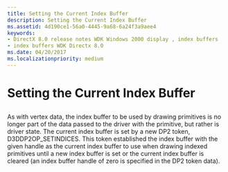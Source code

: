 ```yaml
---
title: Setting the Current Index Buffer
description: Setting the Current Index Buffer
ms.assetid: 4d190ce1-56a0-4445-9a68-6a24f3a9aee4
keywords:
- DirectX 8.0 release notes WDK Windows 2000 display , index buffers
- index buffers WDK Directx 8.0
ms.date: 04/20/2017
ms.localizationpriority: medium
---
```


# Setting the Current Index Buffer


## <span id="ddk_setting_the_current_index_buffer_gg"></span><span id="DDK_SETTING_THE_CURRENT_INDEX_BUFFER_GG"></span>


As with vertex data, the index buffer to be used by drawing primitives is no longer part of the data passed to the driver with the primitive, but rather is driver state. The current index buffer is set by a new DP2 token, D3DDP2OP\_SETINDICES. This token established the index buffer with the given handle as the current index buffer to use when drawing indexed primitives until a new index buffer is set or the current index buffer is cleared (an index buffer handle of zero is specified in the DP2 token data).

 

 





